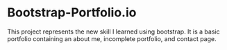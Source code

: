 # Bootstrap-Portfolio.io
This project represents the new skill I learned using bootstrap. 
It is a basic portfolio containing an about me, incomplete portfolio, and contact page.